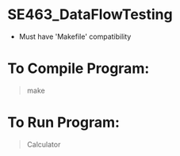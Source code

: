 # SE463_DataFlowTesting

* Must have 'Makefile' compatibility

# To Compile Program:

> make

# To Run Program:

> Calculator
